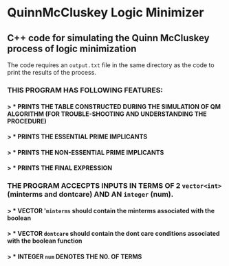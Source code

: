 # QuinnMcCluskey Logic Minimizer
## C++ code for simulating the Quinn McCluskey process of logic minimization
The code requires an `output.txt` file in the same directory as the code to print the results of the process.


### THIS PROGRAM HAS FOLLOWING FEATURES:

#### > * PRINTS THE TABLE CONSTRUCTED DURING THE SIMULATION OF QM ALGORITHM (FOR TROUBLE-SHOOTING AND UNDERSTANDING THE PROCEDURE)
#### > * PRINTS THE ESSENTIAL PRIME IMPLICANTS
#### > * PRINTS THE NON-ESSENTIAL PRIME IMPLICANTS
#### > * PRINTS THE FINAL EXPRESSION

### THE PROGRAM ACCECPTS INPUTS IN TERMS OF 2 `vector<int>` (minterms and dontcare) AND AN `integer` (num).
#### > * VECTOR '`minterms` should contain the minterms associated with the boolean
#### > * VECTOR `dontcare` should contain the dont care conditions associated with the boolean function
#### > * INTEGER `num` DENOTES THE N0. OF TERMS

